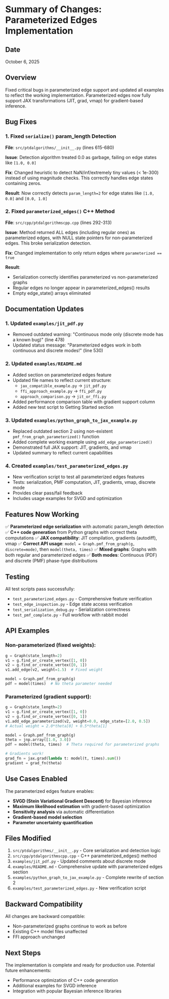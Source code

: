 # Summary of Changes: Parameterized Edges Implementation

## Date
October 6, 2025

## Overview
Fixed critical bugs in parameterized edge support and updated all examples to reflect the working implementation. Parameterized edges now fully support JAX transformations (JIT, grad, vmap) for gradient-based inference.

## Bug Fixes

### 1. Fixed `serialize()` param_length Detection
**File**: `src/ptdalgorithms/__init__.py` (lines 615-680)

**Issue**: Detection algorithm treated 0.0 as garbage, failing on edge states like `[1.0, 0.0]`

**Fix**: Changed heuristic to detect NaN/inf/extremely tiny values (< 1e-300) instead of using magnitude checks. This correctly handles edge states containing zeros.

**Result**: Now correctly detects `param_length=2` for edge states like `[1.0, 0.0]` and `[0.0, 1.0]`

### 2. Fixed `parameterized_edges()` C++ Method
**File**: `src/cpp/ptdalgorithmscpp.cpp` (lines 292-313)

**Issue**: Method returned ALL edges (including regular ones) as parameterized edges, with NULL state pointers for non-parameterized edges. This broke serialization detection.

**Fix**: Changed implementation to only return edges where `parameterized == true`

**Result**:
- Serialization correctly identifies parameterized vs non-parameterized graphs
- Regular edges no longer appear in parameterized_edges() results
- Empty edge_state() arrays eliminated

## Documentation Updates

### 1. Updated `examples/jit_pdf.py`
- Removed outdated warning: "Continuous mode only (discrete mode has a known bug)" (line 478)
- Updated status message: "Parameterized edges work in both continuous and discrete modes!" (line 530)

### 2. Updated `examples/README.md`
- Added section on parameterized edges feature
- Updated file names to reflect current structure:
  - `jax_compatible_example.py` → `jit_pdf.py`
  - `ffi_approach_example.py` → `ffi_pdf.py`
  - `approach_comparison.py` → `jit_or_ffi.py`
- Added performance comparison table with gradient support column
- Added new test script to Getting Started section

### 3. Updated `examples/python_graph_to_jax_example.py`
- Replaced outdated section 2 using non-existent `pmf_from_graph_parameterized()` function
- Added complete working example using `add_edge_parameterized()`
- Demonstrated full JAX support: JIT, gradients, and vmap
- Updated summary to reflect current capabilities

### 4. Created `examples/test_parameterized_edges.py`
- New verification script to test all parameterized edges features
- Tests: serialization, PMF computation, JIT, gradients, vmap, discrete mode
- Provides clear pass/fail feedback
- Includes usage examples for SVGD and optimization

## Features Now Working

✅ **Parameterized edge serialization** with automatic param_length detection
✅ **C++ code generation** from Python graphs with correct theta computations
✅ **JAX compatibility**: JIT compilation, gradients (autodiff), vmap
✅ **Correct API usage**: `model = Graph.pmf_from_graph(g, discrete=mode)`, then `model(theta, times)`
✅ **Mixed graphs**: Graphs with both regular and parameterized edges
✅ **Both modes**: Continuous (PDF) and discrete (PMF) phase-type distributions

## Testing

All test scripts pass successfully:
- `test_parameterized_edges.py` - Comprehensive feature verification
- `test_edge_inspection.py` - Edge state access verification
- `test_serialization_debug.py` - Serialization correctness
- `test_pmf_complete.py` - Full workflow with rabbit model

## API Examples

### Non-parameterized (fixed weights):
```python
g = Graph(state_length=2)
v1 = g.find_or_create_vertex([1, 0])
v2 = g.find_or_create_vertex([0, 1])
v1.add_edge(v2, weight=1.5)  # Fixed weight

model = Graph.pmf_from_graph(g)
pdf = model(times)  # No theta parameter needed
```

### Parameterized (gradient support):
```python
g = Graph(state_length=2)
v1 = g.find_or_create_vertex([1, 0])
v2 = g.find_or_create_vertex([0, 1])
v1.add_edge_parameterized(v2, weight=0.0, edge_state=[2.0, 0.5])
# Actual weight = 2.0*theta[0] + 0.5*theta[1]

model = Graph.pmf_from_graph(g)
theta = jnp.array([1.0, 3.0])
pdf = model(theta, times)  # Theta required for parameterized graphs

# Gradients work!
grad_fn = jax.grad(lambda t: model(t, times).sum())
gradient = grad_fn(theta)
```

## Use Cases Enabled

The parameterized edges feature enables:
- **SVGD (Stein Variational Gradient Descent)** for Bayesian inference
- **Maximum likelihood estimation** with gradient-based optimization
- **Sensitivity analysis** via automatic differentiation
- **Gradient-based model selection**
- **Parameter uncertainty quantification**

## Files Modified

1. `src/ptdalgorithms/__init__.py` - Core serialization and detection logic
2. `src/cpp/ptdalgorithmscpp.cpp` - C++ parameterized_edges() method
3. `examples/jit_pdf.py` - Updated comments about discrete mode
4. `examples/README.md` - Comprehensive update with parameterized edges section
5. `examples/python_graph_to_jax_example.py` - Complete rewrite of section 2
6. `examples/test_parameterized_edges.py` - New verification script

## Backward Compatibility

All changes are backward compatible:
- Non-parameterized graphs continue to work as before
- Existing C++ model files unaffected
- FFI approach unchanged

## Next Steps

The implementation is complete and ready for production use. Potential future enhancements:
- Performance optimization of C++ code generation
- Additional examples for SVGD inference
- Integration with popular Bayesian inference libraries
